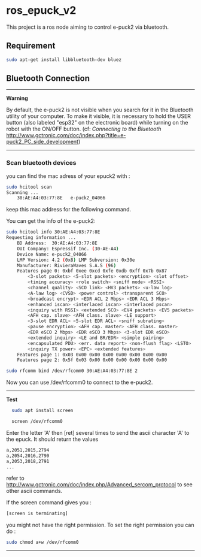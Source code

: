 # ros_epuck_v2
This project is a ros node aiming to control e-puck2 via bluetooth.

## Requirement
```bash
sudo apt-get install libbluetooth-dev bluez
```
## Bluetooth Connection
---
**Warning**

By default, the e-puck2 is not visible when you search for it in the Bluetooth utility of your computer.
To make it visible, it is necessary to hold the USER button (also labeled "esp32" on the electronic board) while turning on the robot with the ON/OFF button. (cf: *Connecting to the Bluetooth* http://www.gctronic.com/doc/index.php?title=e-puck2_PC_side_development)

---

### Scan bluetooth devices
you can find the mac adress of your epuck2 with :
```bash
sudo hcitool scan
Scanning ...
	30:AE:A4:03:77:8E	e-puck2_04066
```
keep this mac address for the following command.

You can get the info of the e-puck2:
```bash
sudo hcitool info 30:AE:A4:03:77:8E
Requesting information ...
	BD Address:  30:AE:A4:03:77:8E
	OUI Company: Espressif Inc. (30-AE-A4)
	Device Name: e-puck2_04066
	LMP Version: 4.2 (0x8) LMP Subversion: 0x30e
	Manufacturer: RivieraWaves S.A.S (96)
	Features page 0: 0xbf 0xee 0xcd 0xfe 0xdb 0xff 0x7b 0x87
		<3-slot packets> <5-slot packets> <encryption> <slot offset> 
		<timing accuracy> <role switch> <sniff mode> <RSSI> 
		<channel quality> <SCO link> <HV3 packets> <u-law log> 
		<A-law log> <CVSD> <power control> <transparent SCO> 
		<broadcast encrypt> <EDR ACL 2 Mbps> <EDR ACL 3 Mbps> 
		<enhanced iscan> <interlaced iscan> <interlaced pscan> 
		<inquiry with RSSI> <extended SCO> <EV4 packets> <EV5 packets> 
		<AFH cap. slave> <AFH class. slave> <LE support> 
		<3-slot EDR ACL> <5-slot EDR ACL> <sniff subrating> 
		<pause encryption> <AFH cap. master> <AFH class. master> 
		<EDR eSCO 2 Mbps> <EDR eSCO 3 Mbps> <3-slot EDR eSCO> 
		<extended inquiry> <LE and BR/EDR> <simple pairing> 
		<encapsulated PDU> <err. data report> <non-flush flag> <LSTO> 
		<inquiry TX power> <EPC> <extended features> 
	Features page 1: 0x03 0x00 0x00 0x00 0x00 0x00 0x00 0x00
	Features page 2: 0x5f 0x03 0x00 0x00 0x00 0x00 0x00 0x00

```

```bash 
sudo rfcomm bind /dev/rfcomm0 30:AE:A4:03:77:8E 2
```
Now you can use /dev/rfcomm0 to connect to the e-puck2. 

---
**Test**
```bash
  sudo apt install screen
```
```bash
  screen /dev/rfcomm0
```
Enter the letter 'A' then [ret] several times to send the ascii character 'A' to the epuck. It should return the values 
```bash
a,2051,2015,2794
a,2054,2016,2790
a,2053,2018,2791
...
```

refer to http://www.gctronic.com/doc/index.php/Advanced_sercom_protocol to see other ascii commands.

If the screen command gives you :
```bash
[screen is terminating]
```
you might not have the right permission. To set the right permission you can do :
```bash
sudo chmod a+w /dev/rfcomm0 
```




---
